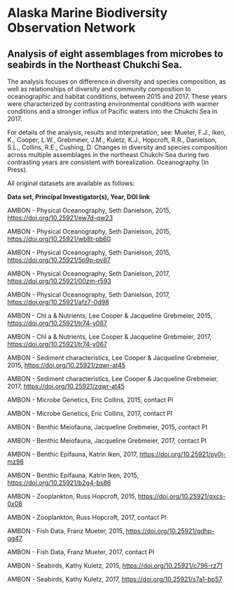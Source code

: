 # Alaska Marine Biodiversity Observation Network
## Analysis of eight assemblages from microbes to seabirds in the Northeast Chukchi Sea. 
The analysis focuses on difference in diversity and species composition, as well as relationships of diversity and community composition to oceanographic and habitat conditions, between 2015 and 2017. These years were characterized by contrasting environmental conditions with warmer conditions and a stronger influx of Pacific waters into the Chukchi Sea in 2017. 

For details of the analysis, results and interpretation, see:
Mueter, F.J., Iken, K., Cooper, L.W., Grebmeier, J.M., Kuletz, K.J., Hopcroft, R.R., Danielson, S.L., Collins, R.E., Cushing, D. Changes in diversity and species composition across multiple assemblages in the northeast Chukchi Sea during two contrasting years are consistent with borealization. Oceanography (In Press).

All original datasets are available as follows:

**Data set,                         Principal Investigator(s),           Year,	DOI link**

AMBON - Physical Oceanography,      Seth Danielson,	             	        2015,	https://doi.org/10.25921/ew7d-qw23

AMBON - Physical Oceanography,      Seth Danielson,	             	        2015,	https://doi.org/10.25921/wb8t-pb60

AMBON - Physical Oceanography,      Seth Danielson,	             	        2015,	https://doi.org/10.25921/5p9p-pv87

AMBON - Physical Oceanography,      Seth Danielson,	             	        2017,	https://doi.org/10.25921/00zm-r593

AMBON - Physical Oceanography,      Seth Danielson,	             	        2017,	https://doi.org/10.25921/afz7-0d98

AMBON - Chl a & Nutrients,          Lee Cooper & Jacqueline Grebmeier,    2015,	https://doi.org/10.25921/tr74-y067

AMBON - Chl a & Nutrients,          Lee Cooper & Jacqueline Grebmeier,    2017,	https://doi.org/10.25921/tr74-y067

AMBON - Sediment characteristics,	  Lee Cooper & Jacqueline Grebmeier,    2015,	https://doi.org/10.25921/zqwr-at45

AMBON - Sediment characteristics,	  Lee Cooper & Jacqueline Grebmeier,    2017,	https://doi.org/10.25921/zqwr-at45

AMBON - Microbe Genetics,	          Eric Collins,               	        2015,	contact PI

AMBON - Microbe Genetics,	          Eric Collins,	                        2017,	contact PI

AMBON - Benthic Meiofauna,	        Jacqueline Grebmeier,	               	2015,	contact PI

AMBON - Benthic Meiofauna,	        Jacqueline Grebmeier,                 2017,	contact PI

AMBON - Benthic Epifauna,	          Katrin Iken,	              	        2017,	https://doi.org/10.25921/py0j-mz96

AMBON - Benthic Epifauna,	          Katrin Iken,	              	        2015,	https://doi.org/10.25921/b2g4-bs86

AMBON - Zooplankton,                Russ Hopcroft,                        2015,  https://doi.org/10.25921/qxcs-0x08

AMBON - Zooplankton,                Russ Hopcroft,                        2017,  contact PI

AMBON - Fish Data,	                Franz Mueter,	              	        2015,	https://doi.org/10.25921/qdhp-qg47

AMBON - Fish Data,	                Franz Mueter,                         2017,  contact PI

AMBON - Seabirds,	                  Kathy Kuletz,	              	        2015,	https://doi.org/10.25921/c796-rz71

AMBON - Seabirds,	                  Kathy Kuletz,	              	        2017,	https://doi.org/10.25921/s7a1-bp57
